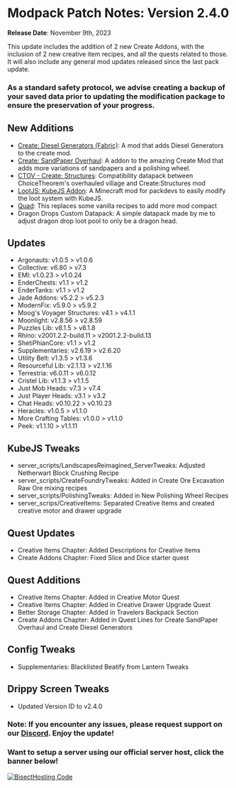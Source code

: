 # Modpack Patch Notes: Version 2.4.0
**Release Date**: November 9th, 2023

This update includes the addition of 2 new Create Addons, with the inclusion of 2 new creative item recipes, and all the quests related to those. It will also include any general mod updates released since the last pack update.
### As a standard safety protocol, we advise creating a backup of your saved data prior to updating the modification package to ensure the preservation of your progress.

## New Additions
- [Create: Diesel Generators (Fabric)](https://modrinth.com/mod/create-diesel-generators-fabric): A mod that adds Diesel Generators to the create mod.
- [Create: SandPaper Overhaul](https://modrinth.com/mod/create-sandpaper-overhaul): A addon to the amazing Create Mod that adds more variations of sandpapers and a polishing wheel.
- [CTOV - Create: Structures](https://modrinth.com/datapack/ctov-create-structures): Compatibility datapack between ChoiceTheorem's overhauled village and Create:Structures mod
- [LootJS: KubeJS Addon](https://modrinth.com/mod/lootjs): A Minecraft mod for packdevs to easily modify the loot system with KubeJS.
- [Quad](https://modrinth.com/mod/quad): This replaces some vanilla recipes to add more mod compact
- Dragon Drops Custom Datapack: A simple datapack made by me to adjust dragon drop loot pool to only be a dragon head.
## Updates
- Argonauts: v1.0.5 > v1.0.6
- Collective: v6.80 > v7.3
- EMI: v1.0.23 > v1.0.24
- EnderChests: v1.1 > v1.2
- EnderTanks: v1.1 > v1.2
- Jade Addons: v5.2.2 > v5.2.3
- ModernFix: v5.9.0 > v5.9.2
- Moog's Voyager Structures: v4.1 > v4.1.1
- Moonlight: v2.8.56 > v2.8.59
- Puzzles Lib: v8.1.5 > v8.1.8
- Rhino: v2001.2.2-build.11 > v2001.2.2-build.13
- ShetiPhianCore: v1.1 > v1.2
- Supplementaries: v2.6.19 > v2.6.20
- Utility Belt: v1.3.5 > v1.3.6
- Resourceful Lib: v2.1.13 > v2.1.16
- Terrestria: v6.0.11 > v6.0.12
- Cristel Lib: v1.1.3 > v1.1.5
- Just Mob Heads: v7.3 > v7.4
- Just Player Heads: v3.1 > v3.2
- Chat Heads: v0.10.22 > v0.10.23
- Heracles: v1.0.5 > v1.1.0
- More Crafting Tables: v1.0.0 > v1.1.0
- Peek: v1.1.10 > v1.1.11
## KubeJS Tweaks
- server_scripts/LandscapesReimagined_ServerTweaks: Adjusted Netherwart Block Crushing Recipe
- server_scripts/CreateFoundryTweaks: Added in Create Ore Excavation Raw Ore mixing recipes
- server_scripts/PolishingTweaks: Added in New Polishing Wheel Recipes
- server_scrips/CreativeItems: Separated Creative Items and created creative motor and drawer upgrade
## Quest Updates
- Creative Items Chapter: Added Descriptions for Creative items
- Create Addons Chapter: Fixed Slice and Dice starter quest
## Quest Additions
- Creative Items Chapter: Added in Creative Motor Quest
- Creative Items Chapter: Added in Creative Drawer Upgrade Quest
- Better Storage Chapter: Added in Travelers Backpack Section
- Create Addons Chapter: Added in Quest Lines for Create SandPaper Overhaul and Create Diesel Generators
## Config Tweaks
- Supplementaries: Blacklisted Beatify from Lantern Tweaks
## Drippy Screen Tweaks
- Updated Version ID to v2.4.0
### Note: If you encounter any issues, please request support on our [Discord](https://discord.gg/quenZthXgy). Enjoy the update!
### Want to setup a server using our official server host, click the banner below!
[![BisectHosting Code](https://raw.githubusercontent.com/M0nkeyPr0grammer/Landscapes-Reimagined/main/BH_Landscape_reimagined.png)](https://bisecthosting.com/landscapes_reimagined?r=modrinth+chanelog)
